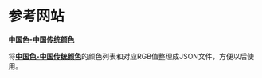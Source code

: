 # 参考网站

[**中国色-中国传统颜色**](www.zhongguose.com)

将[**中国色-中国传统颜色**](www.zhongguose.com)的颜色列表和对应RGB值整理成JSON文件，方便以后使用。
